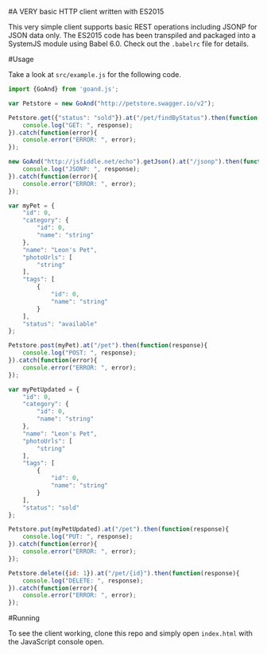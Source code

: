 #A VERY basic HTTP client written with ES2015

This very simple client supports basic REST operations including JSONP for JSON data only. The ES2015 code has been transpiled and packaged into a SystemJS module using Babel 6.0. Check out the `.babelrc` file for details.

#Usage

Take a look at `src/example.js` for the following code.

```javascript
import {GoAnd} from 'goand.js';

var Petstore = new GoAnd("http://petstore.swagger.io/v2");

Petstore.get({"status": "sold"}).at("/pet/findByStatus").then(function(response){
    console.log("GET: ", response);
}).catch(function(error){
    console.error("ERROR: ", error);
});

new GoAnd("http://jsfiddle.net/echo").getJson().at("/jsonp").then(function(response){
    console.log("JSONP: ", response);
}).catch(function(error){
    console.error("ERROR: ", error);
});

var myPet = {
    "id": 0,
    "category": {
        "id": 0,
        "name": "string"
    },
    "name": "Leon's Pet",
    "photoUrls": [
        "string"
    ],
    "tags": [
        {
            "id": 0,
            "name": "string"
        }
    ],
    "status": "available"
};

Petstore.post(myPet).at("/pet").then(function(response){
    console.log("POST: ", response);
}).catch(function(error){
    console.error("ERROR: ", error);
});

var myPetUpdated = {
    "id": 0,
    "category": {
        "id": 0,
        "name": "string"
    },
    "name": "Leon's Pet",
    "photoUrls": [
        "string"
    ],
    "tags": [
        {
            "id": 0,
            "name": "string"
        }
    ],
    "status": "sold"
};

Petstore.put(myPetUpdated).at("/pet").then(function(response){
    console.log("PUT: ", response);
}).catch(function(error){
    console.error("ERROR: ", error);
});

Petstore.delete({id: 1}).at("/pet/{id}").then(function(response){
    console.log("DELETE: ", response);
}).catch(function(error){
    console.error("ERROR: ", error);
});
```

#Running

To see the client working, clone this repo and simply open `index.html` with the JavaScript console open.